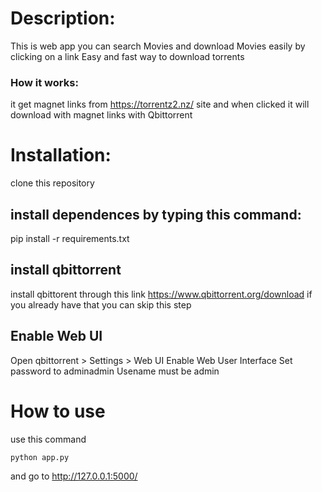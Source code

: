 # Description:
This is web app you can search Movies and download Movies easily by clicking on a link
Easy and fast way to download torrents
### How it works:
it get magnet links from https://torrentz2.nz/ site and when clicked it will download with magnet links with Qbittorrent 
# Installation:
clone this repository
## install dependences by typing this command:
pip install -r requirements.txt
## install qbittorrent
install qbittorent through this link https://www.qbittorrent.org/download 
if you already have that you can skip this step
## Enable Web UI
Open qbittorrent > Settings > Web UI  Enable Web User Interface Set password to adminadmin
Usename must be admin
# How to use
use this command
```bash
python app.py
```
and go to http://127.0.0.1:5000/
